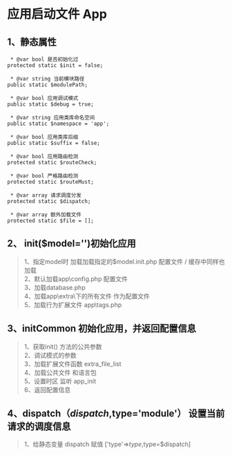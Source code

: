 # 应用启动文件 App
## 1、静态属性
     * @var bool 是否初始化过
    protected static $init = false;

     * @var string 当前模块路径
    public static $modulePath;

     * @var bool 应用调试模式
    public static $debug = true;

     * @var string 应用类库命名空间
    public static $namespace = 'app';

     * @var bool 应用类库后缀
    public static $suffix = false;

     * @var bool 应用路由检测
    protected static $routeCheck;

     * @var bool 严格路由检测
    protected static $routeMust;
    
     * @var array 请求调度分发
    protected static $dispatch;
    
     * @var array 额外加载文件
    protected static $file = [];
 
 
## 2、 init($model='')初始化应用   
>  1、指定model时 加载加载指定的$model.init.php 配置文件  / 缓存中同样也加载   
>  2、默认加载app\config.php 配置文件  
>  3、加载database.php  
>  4、加载app\extra\下的所有文件 作为配置文件  
>  5、加载行为扩展文件 app\tags.php  

  
## 3、initCommon  初始化应用，并返回配置信息
> 1、获取init() 方法的公共参数  
> 2、调试模式的参数  
> 3、加载扩展文件函数 extra_file_list  
> 4、加载公共文件 和语言包  
> 5、设置时区  监听 app_init  
> 6、返回配置信息    

## 4、dispatch（$dispatch,$type='module'） 设置当前请求的调度信息
> 1、给静态变量 dispatch 赋值 ['type'=>$type,$type=$dispatch]
 